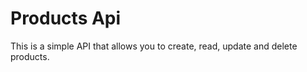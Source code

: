 # Products Api

This is a simple API that allows you to create, read, update and delete products.


